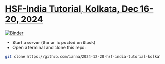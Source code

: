 # [HSF-India Tutorial, Kolkata, Dec 16-20, 2024](https://indico.cern.ch/event/1461967/overview)

[![Binder](https://binderhub.ssl-hep.org/badge_logo.svg)](https://binderhub.ssl-hep.org/v2/gh/davidlange6/courses-hsf-india-december2024/gpu?gpuCount=1)

* Start a server (the url is posted on Slack)
* Open a terminal and clone this repo:
```bash
git clone https://github.com/ianna/2024-12-20-hsf-india-tutorial-kolkata.git
```
